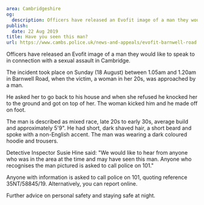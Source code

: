 ```yaml
area: Cambridgeshire
og:
  description: Officers have released an Evofit image of a man they would like to speak to in connection with a sexual assault in Cambridge.
publish:
  date: 22 Aug 2019
title: Have you seen this man?
url: https://www.cambs.police.uk/news-and-appeals/evofit-barnwell-road
```

Officers have released an Evofit image of a man they would like to speak to in connection with a sexual assault in Cambridge.

The incident took place on Sunday (18 August) between 1.05am and 1.20am in Barnwell Road, when the victim, a woman in her 20s, was approached by a man.

He asked her to go back to his house and when she refused he knocked her to the ground and got on top of her. The woman kicked him and he made off on foot.

The man is described as mixed race, late 20s to early 30s, average build and approximately 5'9". He had short, dark shaved hair, a short beard and spoke with a non-English accent. The man was wearing a dark coloured hoodie and trousers.

Detective Inspector Susie Hine said: "We would like to hear from anyone who was in the area at the time and may have seen this man. Anyone who recognises the man pictured is asked to call police on 101."

Anyone with information is asked to call police on 101, quoting reference 35NT/58845/19. Alternatively, you can report online.

Further advice on personal safety and staying safe at night.

